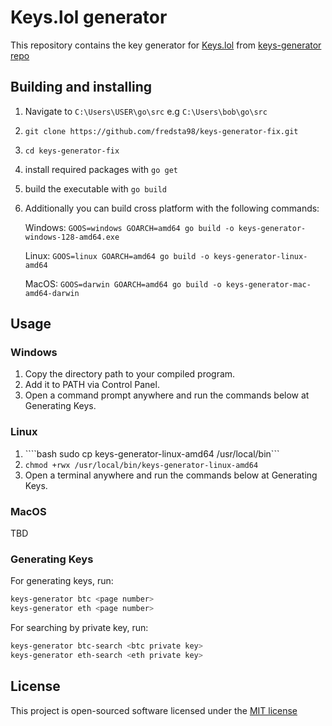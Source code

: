 # Keys.lol generator
This repository contains the key generator for [Keys.lol](https://keys.lol) from [keys-generator repo](https://github.com/SjorsO/keys-generator)

## Building and installing
1. Navigate to `C:\Users\USER\go\src` e.g `C:\Users\bob\go\src`
2. `git clone https://github.com/fredsta98/keys-generator-fix.git`
3. `cd keys-generator-fix`
4. install required packages with `go get`
5. build the executable with `go build`
6. Additionally you can build cross platform with the following commands:

	Windows:
		`GOOS=windows GOARCH=amd64 go build -o keys-generator-windows-128-amd64.exe`
		
	Linux:
		`GOOS=linux GOARCH=amd64 go build -o keys-generator-linux-amd64`
		
	MacOS:
		`GOOS=darwin GOARCH=amd64 go build -o keys-generator-mac-amd64-darwin`

## Usage

### Windows

1) Copy the directory path to your compiled program.
2) Add it to PATH via Control Panel.
3) Open a command prompt anywhere and run the commands below at Generating Keys.

### Linux

1) ````bash sudo cp keys-generator-linux-amd64 /usr/local/bin```
2) `chmod +rwx /usr/local/bin/keys-generator-linux-amd64`
3) Open a terminal anywhere and run the commands below at Generating Keys.

### MacOS

TBD

### Generating Keys
For generating keys, run:

```bash
keys-generator btc <page number>
keys-generator eth <page number>
```

For searching by private key, run:
```bash
keys-generator btc-search <btc private key>
keys-generator eth-search <eth private key>
```

## License

This project is open-sourced software licensed under the [MIT license](http://opensource.org/licenses/MIT)
